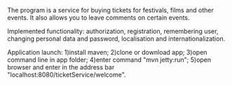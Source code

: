 The program is a service for buying tickets for festivals, films and other events. It also allows you to leave comments on certain events.

Implemented functionality: authorization, registration, remembering user, changing personal data and password, localisation and internationalization.

Application launch: 1)install maven; 2)clone or download app; 3)open command line in app folder; 4)enter command "mvn jetty:run"; 5)open browser and enter in the address bar "localhost:8080/ticketService/welcome".
